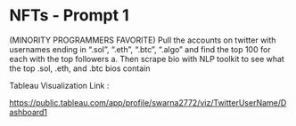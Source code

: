 # NFTs - Prompt 1 

(MINORITY PROGRAMMERS FAVORITE) Pull the accounts on twitter with usernames ending in “.sol”, “.eth”, “.btc”, “.algo” and find the top 100 for each with the top followers
a. Then scrape bio with NLP toolkit to see what the top .sol, .eth, and .btc bios contain


Tableau Visualization Link : 

https://public.tableau.com/app/profile/swarna2772/viz/TwitterUserName/Dashboard1